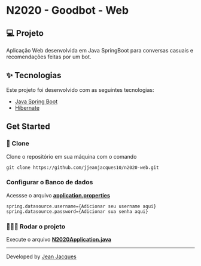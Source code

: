 # N2020 - Goodbot - Web

## 💻 Projeto

Aplicação Web desenvolvida em Java SpringBoot para conversas casuais e recomendações feitas por um bot.

## :sparkles: Tecnologias

Este projeto foi desenvolvido com as seguintes tecnologias:

- [Java Spring Boot](https://spring.io/projects/spring-boot)
- [Hibernate](https://hibernate.org/)

## Get Started

### 🧾 Clone
Clone o repositório em sua máquina com o comando

```git clone https://github.com/jjeanjacques10/n2020-web.git```

### Configurar o Banco de dados
Acessse o arquivo **[application.properties](https://github.com/jjeanjacques10/n2020-web/blob/master/src/main/resources/application.properties)**

```
spring.datasource.username={Adicionar seu username aqui}
spring.datasource.password={Adicionar sua senha aqui}
```

### 🏃🏻‍♂️ Rodar o projeto

Execute o arquivo **[N2020Application.java](https://github.com/jjeanjacques10/n2020-web/blob/master/src/main/java/br/com/goodbot/n2020/N2020Application.java)**



---

Developed by [Jean Jacques](https://github.com/jjeanjacques10) 